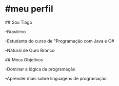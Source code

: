 # \#meu perfil





\## Sou Tiago



-Brasileiro

-Estudante do curso de  "Programação com Java e C#

-Natural de Ouro Branco



\## Meus Objetivos



-Dominar a lógica de programação

-Aprender mais sobre linguagens de programação

